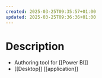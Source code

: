 ```yaml
---
created: 2025-03-25T09:35:57+01:00
updated: 2025-03-25T09:36:36+01:00
---
```

# Description
- Authoring tool for [[Power BI]]
- [[Desktop]] [[application]]
